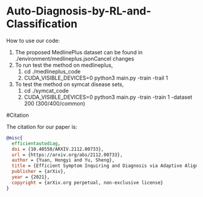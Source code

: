 # Auto-Diagnosis-by-RL-and-Classification

How to use our code:
1. The proposed MedlinePlus dataset can be found in ./environment/medlineplus.jsonCancel changes
2. To run test the method on medlineplus, 
   1. cd ./medlineplus_code
   2. CUDA_VISIBLE_DEVICES=0 python3 main.py -train -trail 1
3. To test the method on symcat disease sets,
   1. cd ./symcat_code
   2. CUDA_VISIBLE_DEVICES=0 python3 main.py -train -train 1 -dataset 200 (300/400/common)
 
#Citation

The citation for our paper is:
```bibtex
@misc{
  efficientautodiag,
  doi = {10.48550/ARXIV.2112.00733},
  url = {https://arxiv.org/abs/2112.00733},
  author = {Yuan, Hongyi and Yu, Sheng},
  title = {Efficient Symptom Inquiring and Diagnosis via Adaptive Alignment of Reinforcement Learning and Classification},
  publisher = {arXiv},
  year = {2021},
  copyright = {arXiv.org perpetual, non-exclusive license}
}
```
